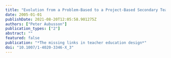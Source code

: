 ```yaml
---
title: "Evolution from a Problem-Based to a Project-Based Secondary Teacher Education Program: Challenges, Dilemmas and Possibilities"
date: 2005-01-01
publishDate: 2021-08-20T12:05:58.901275Z
authors: ["Peter Aubusson"]
publication_types: ["2"]
abstract: ""
featured: false
publication: "*The missing links in teacher education design*"
doi: "10.1007/1-4020-3346-X_3"
---
```


